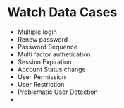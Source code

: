 # Watch Data Cases

- Multiple login
- Renew password
- Password Sequence
- Multi factor authetication
- Session Expiration
- Account Status change
- User Permission
- User Restriction
- Problematic User Detection
- 
